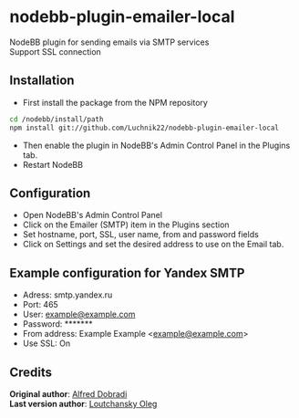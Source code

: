 nodebb-plugin-emailer-local
===========================

NodeBB plugin for sending emails via SMTP services<br>
Support SSL connection

Installation
---

* First install the package from the NPM repository

``` bash
cd /nodebb/install/path
npm install git://github.com/Luchnik22/nodebb-plugin-emailer-local
```

* Then enable the plugin in NodeBB's Admin Control Panel in the Plugins tab.
* Restart NodeBB

Configuration
---

* Open NodeBB's Admin Control Panel
* Click on the Emailer (SMTP) item in the Plugins section
* Set hostname, port, SSL, user name, from and password fields
* Click on Settings and set the desired address to use on the Email tab.

Example configuration for Yandex SMTP
---
* Adress: smtp.yandex.ru
* Port: 465
* User: example@example.com
* Password: *******
* From address: Example Example \<example@example.com\>
* Use SSL: On

Credits
---

**Original author**: [Alfred Dobradi](https://github.com/AlfredDobradi)<br>
**Last version author**: [Loutchansky Oleg](https://github.com/Luchnik22/)
